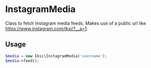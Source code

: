 # InstagramMedia

Class to fetch Instagram media feeds. Makes use of a public url like https://www.instagram.com/iksi/?__a=1.

## Usage

```PHP
$media = new Iksi\InstagramMedia('username');
$media->feed();
```
